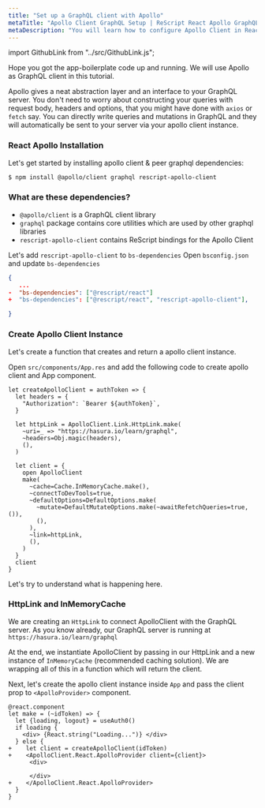 ```yaml
---
title: "Set up a GraphQL client with Apollo"
metaTitle: "Apollo Client GraphQL Setup | ReScript React Apollo GraphQL Tutorial"
metaDescription: "You will learn how to configure Apollo Client in React by installing @apollo/client"
---
```


import GithubLink from "../src/GithubLink.js";

Hope you got the app-boilerplate code up and running. We will use Apollo as GraphQL client in this tutorial.

Apollo gives a neat abstraction layer and an interface to your GraphQL server. You don't need to worry about constructing your queries with request body, headers and options, that you might have done with `axios` or `fetch` say. You can directly write queries and mutations in GraphQL and they will automatically be sent to your server via your apollo client instance.

### React Apollo Installation

Let's get started by installing apollo client & peer graphql dependencies:

```bash
$ npm install @apollo/client graphql rescript-apollo-client
```

### What are these dependencies?

- `@apollo/client` is a GraphQL client library
- `graphql` package contains core utilities which are used by other graphql libraries
- `rescript-apollo-client` contains ReScript bindings for the Apollo Client

Let's add `rescript-apollo-client` to `bs-dependencies`
Open `bsconfig.json` and update `bs-dependencies`
<GithubLink link="https://github.com/hasura/learn-graphql/blob/master/tutorials/frontend/rescript-react-apollo/app-final/bsconfig.json" text="bsconfig.json" />

```json
{
   ...
-  "bs-dependencies": ["@rescript/react"]
+  "bs-dependencies": ["@rescript/react", "rescript-apollo-client"],

}
```

### Create Apollo Client Instance

Let's create a function that creates and return a apollo client instance.

Open `src/components/App.res` and add the following code to create apollo client and App component.

<GithubLink link="https://github.com/hasura/learn-graphql/blob/master/tutorials/frontend/rescript-react-apollo/app-final/src/components/App.res" text="src/components/App.res" />

```reason
let createApolloClient = authToken => {
  let headers = {
    "Authorization": `Bearer ${authToken}`,
  }

  let httpLink = ApolloClient.Link.HttpLink.make(
    ~uri=_ => "https://hasura.io/learn/graphql",
    ~headers=Obj.magic(headers),
    (),
  )

  let client = {
    open ApolloClient
    make(
      ~cache=Cache.InMemoryCache.make(),
      ~connectToDevTools=true,
      ~defaultOptions=DefaultOptions.make(
        ~mutate=DefaultMutateOptions.make(~awaitRefetchQueries=true, ()),
        (),
      ),
      ~link=httpLink,
      (),
    )
  }
  client
}
```

Let's try to understand what is happening here.

### HttpLink and InMemoryCache

We are creating an `HttpLink` to connect ApolloClient with the GraphQL server. As you know already, our GraphQL server is running at `https://hasura.io/learn/graphql`

At the end, we instantiate ApolloClient by passing in our HttpLink and a new instance of `InMemoryCache` (recommended caching solution). We are wrapping all of this in a function which will return the client.

Next, let's create the apollo client instance inside `App` and pass the client prop to `<ApolloProvider>` component.

```reason
@react.component
let make = (~idToken) => {
  let {loading, logout} = useAuth0()
  if loading {
    <div> {React.string("Loading...")} </div>
  } else {
+    let client = createApolloClient(idToken)
+    <ApolloClient.React.ApolloProvider client={client}>
      <div>

      </div>
+    </ApolloClient.React.ApolloProvider>
  }
}
```
